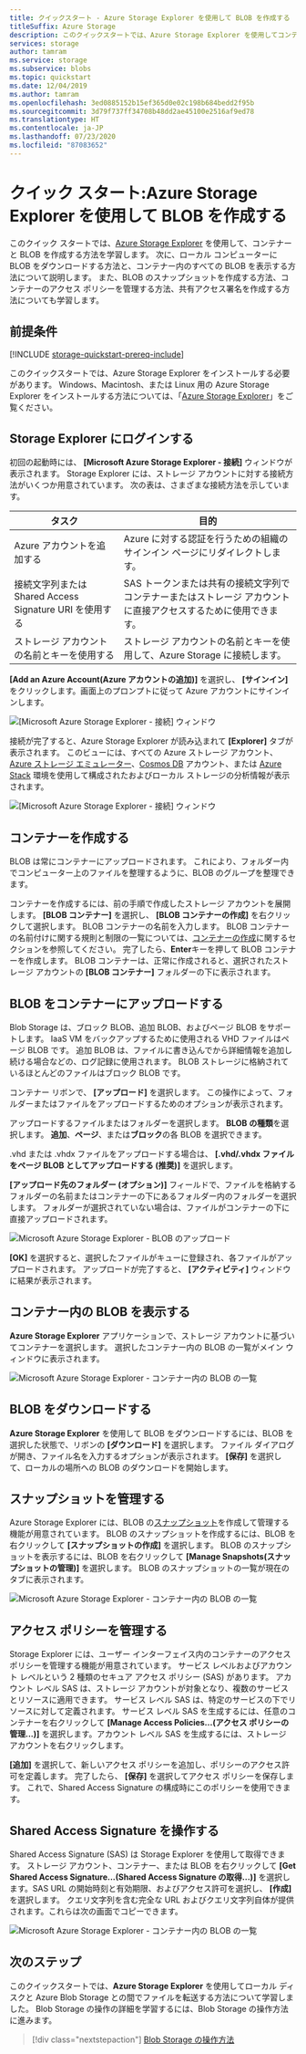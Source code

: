 ```yaml
---
title: クイックスタート - Azure Storage Explorer を使用して BLOB を作成する
titleSuffix: Azure Storage
description: このクイックスタートでは、Azure Storage Explorer を使用してコンテナーと BLOB を作成する方法や、その BLOB をローカル コンピューターにダウンロードする方法、さらにコンテナーにあるすべての BLOB を表示する方法について説明します。
services: storage
author: tamram
ms.service: storage
ms.subservice: blobs
ms.topic: quickstart
ms.date: 12/04/2019
ms.author: tamram
ms.openlocfilehash: 3ed0885152b15ef365d0e02c198b684bedd2f95b
ms.sourcegitcommit: 3d79f737ff34708b48dd2ae45100e2516af9ed78
ms.translationtype: HT
ms.contentlocale: ja-JP
ms.lasthandoff: 07/23/2020
ms.locfileid: "87083652"
---
```

# <a name="quickstart-use-azure-storage-explorer-to-create-a-blob"></a>クイック スタート:Azure Storage Explorer を使用して BLOB を作成する

このクイック スタートでは、[Azure Storage Explorer](https://azure.microsoft.com/features/storage-explorer/) を使用して、コンテナーと BLOB を作成する方法を学習します。 次に、ローカル コンピューターに BLOB をダウンロードする方法と、コンテナー内のすべての BLOB を表示する方法について説明します。 また、BLOB のスナップショットを作成する方法、コンテナーのアクセス ポリシーを管理する方法、共有アクセス署名を作成する方法についても学習します。

## <a name="prerequisites"></a>前提条件

[!INCLUDE [storage-quickstart-prereq-include](../../../includes/storage-quickstart-prereq-include.md)]

このクイックスタートでは、Azure Storage Explorer をインストールする必要があります。 Windows、Macintosh、または Linux 用の Azure Storage Explorer をインストールする方法については、「[Azure Storage Explorer](https://azure.microsoft.com/features/storage-explorer/)」をご覧ください。

## <a name="log-in-to-storage-explorer"></a>Storage Explorer にログインする

初回の起動時には、 **[Microsoft Azure Storage Explorer - 接続]** ウィンドウが表示されます。 Storage Explorer には、ストレージ アカウントに対する接続方法がいくつか用意されています。 次の表は、さまざまな接続方法を示しています。

|タスク|目的|
|---|---|
|Azure アカウントを追加する | Azure に対する認証を行うための組織のサインイン ページにリダイレクトします。 |
|接続文字列または Shared Access Signature URI を使用する | SAS トークンまたは共有の接続文字列でコンテナーまたはストレージ アカウントに直接アクセスするために使用できます。 |
|ストレージ アカウントの名前とキーを使用する| ストレージ アカウントの名前とキーを使用して、Azure Storage に接続します。|

**[Add an Azure Account\(Azure アカウントの追加\)]** を選択し、 **[サインイン]** をクリックします。画面上のプロンプトに従って Azure アカウントにサインインします。

![[Microsoft Azure Storage Explorer - 接続] ウィンドウ](media/storage-quickstart-blobs-storage-explorer/connect.png)

接続が完了すると、Azure Storage Explorer が読み込まれて **[Explorer]** タブが表示されます。 このビューには、すべての Azure ストレージ アカウント、[Azure ストレージ エミュレーター](../common/storage-use-azurite.md?toc=%2fazure%2fstorage%2fblobs%2ftoc.json)、[Cosmos DB](../../cosmos-db/storage-explorer.md?toc=%2fazure%2fstorage%2fblobs%2ftoc.json) アカウント、または [Azure Stack](/azure-stack/user/azure-stack-storage-connect-se?toc=%2fazure%2fstorage%2fblobs%2ftoc.json) 環境を使用して構成されたおよびローカル ストレージの分析情報が表示されます。

![[Microsoft Azure Storage Explorer - 接続] ウィンドウ](media/storage-quickstart-blobs-storage-explorer/mainpage.png)

## <a name="create-a-container"></a>コンテナーを作成する

BLOB は常にコンテナーにアップロードされます。 これにより、フォルダー内でコンピューター上のファイルを整理するように、BLOB のグループを整理できます。

コンテナーを作成するには、前の手順で作成したストレージ アカウントを展開します。 **[BLOB コンテナー]** を選択し、 **[BLOB コンテナーの作成]** を右クリックして選択します。 BLOB コンテナーの名前を入力します。 BLOB コンテナーの名前付けに関する規則と制限の一覧については、[コンテナーの作成](storage-quickstart-blobs-dotnet.md#create-a-container)に関するセクションを参照してください。 完了したら、**Enter**キーを押して BLOB コンテナーを作成します。 BLOB コンテナーは、正常に作成されると、選択されたストレージ アカウントの **[BLOB コンテナー]** フォルダーの下に表示されます。

## <a name="upload-blobs-to-the-container"></a>BLOB をコンテナーにアップロードする

Blob Storage は、ブロック BLOB、追加 BLOB、およびページ BLOB をサポートします。 IaaS VM をバックアップするために使用される VHD ファイルはページ BLOB です。 追加 BLOB は、ファイルに書き込んでから詳細情報を追加し続ける場合などの、ログ記録に使用されます。 BLOB ストレージに格納されているほとんどのファイルはブロック BLOB です。

コンテナー リボンで、 **[アップロード]** を選択します。 この操作によって、フォルダーまたはファイルをアップロードするためのオプションが表示されます。

アップロードするファイルまたはフォルダーを選択します。 **BLOB の種類**を選択します。 **追加**、**ページ**、または**ブロック**の各 BLOB を選択できます。

.vhd または .vhdx ファイルをアップロードする場合は、 **[.vhd/.vhdx ファイルをページ BLOB としてアップロードする (推奨)]** を選択します。

**[アップロード先のフォルダー (オプション)]** フィールドで、ファイルを格納するフォルダーの名前またはコンテナーの下にあるフォルダー内のフォルダーを選択します。 フォルダーが選択されていない場合は、ファイルがコンテナーの下に直接アップロードされます。

![Microsoft Azure Storage Explorer - BLOB のアップロード](media/storage-quickstart-blobs-storage-explorer/uploadblob.png)

**[OK]** を選択すると、選択したファイルがキューに登録され、各ファイルがアップロードされます。 アップロードが完了すると、 **[アクティビティ]** ウィンドウに結果が表示されます。

## <a name="view-blobs-in-a-container"></a>コンテナー内の BLOB を表示する

**Azure Storage Explorer** アプリケーションで、ストレージ アカウントに基づいてコンテナーを選択します。 選択したコンテナー内の BLOB の一覧がメイン ウィンドウに表示されます。

![Microsoft Azure Storage Explorer - コンテナー内の BLOB の一覧](media/storage-quickstart-blobs-storage-explorer/listblobs.png)

## <a name="download-blobs"></a>BLOB をダウンロードする

**Azure Storage Explorer** を使用して BLOB をダウンロードするには、BLOB を選択した状態で、リボンの **[ダウンロード]** を選択します。 ファイル ダイアログが開き、ファイル名を入力するオプションが表示されます。 **[保存]** を選択して、ローカルの場所への BLOB のダウンロードを開始します。

## <a name="manage-snapshots"></a>スナップショットを管理する

Azure Storage Explorer には、BLOB の[スナップショット](storage-blob-snapshots.md)を作成して管理する機能が用意されています。 BLOB のスナップショットを作成するには、BLOB を右クリックして **[スナップショットの作成]** を選択します。 BLOB のスナップショットを表示するには、BLOB を右クリックして **[Manage Snapshots\(スナップショットの管理\)]** を選択します。 BLOB のスナップショットの一覧が現在のタブに表示されます。

![Microsoft Azure Storage Explorer - コンテナー内の BLOB の一覧](media/storage-quickstart-blobs-storage-explorer/snapshots.png)

## <a name="manage-access-policies"></a>アクセス ポリシーを管理する

Storage Explorer には、ユーザー インターフェイス内のコンテナーのアクセス ポリシーを管理する機能が用意されています。 サービス レベルおよびアカウント レベルという 2 種類のセキュア アクセス ポリシー (SAS) があります。 アカウント レベル SAS は、ストレージ アカウントが対象となり、複数のサービスとリソースに適用できます。 サービス レベル SAS は、特定のサービスの下でリソースに対して定義されます。 サービス レベル SAS を生成するには、任意のコンテナーを右クリックして **[Manage Access Policies...\(アクセス ポリシーの管理...\)]** を選択します。アカウント レベル SAS を生成するには、ストレージ アカウントを右クリックします。

**[追加]** を選択して、新しいアクセス ポリシーを追加し、ポリシーのアクセス許可を定義します。 完了したら、 **[保存]** を選択してアクセス ポリシーを保存します。 これで、Shared Access Signature の構成時にこのポリシーを使用できます。

## <a name="work-with-shared-access-signatures"></a>Shared Access Signature を操作する

Shared Access Signature (SAS) は Storage Explorer を使用して取得できます。 ストレージ アカウント、コンテナー、または BLOB を右クリックして **[Get Shared Access Signature...\(Shared Access Signature の取得...\)]** を選択します。SAS URL の開始時刻と有効期限、およびアクセス許可を選択し、 **[作成]** を選択します。 クエリ文字列を含む完全な URL およびクエリ文字列自体が提供されます。これらは次の画面でコピーできます。

![Microsoft Azure Storage Explorer - コンテナー内の BLOB の一覧](media/storage-quickstart-blobs-storage-explorer/sharedaccesssignature.png)

## <a name="next-steps"></a>次のステップ

このクイックスタートでは、**Azure Storage Explorer** を使用してローカル ディスクと Azure Blob Storage との間でファイルを転送する方法について学習しました。 Blob Storage の操作の詳細を学習するには、Blob Storage の操作方法に進みます。

> [!div class="nextstepaction"]
> [Blob Storage の操作方法](storage-how-to-use-blobs-powershell.md)
